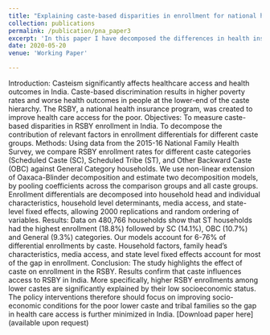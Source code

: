 ```yaml
---
title: "Explaining caste-based disparities in enrollment for national health insurance program (RSBY) in India: A decomposition analysis"
collection: publications
permalink: /publication/pna_paper3
excerpt: 'In this paper I have decomposed the differences in health insurance enrollments under India's national health insurance scheme (RSBY) for various caste categories'
date: 2020-05-20
venue: 'Working Paper'

---
```

Introduction: Casteism significantly affects healthcare access and health outcomes in India. Caste-based discrimination results in higher poverty rates and worse health outcomes in people at the lower-end of the caste hierarchy. The RSBY, a national health insurance program, was created to improve health care access for the poor. Objectives: To measure caste-based disparities in RSBY enrollment in India. To decompose the contribution of relevant factors in enrollment differentials for different caste groups. Methods: Using data from the 2015-16 National Family Health Survey, we compare RSBY enrollment rates for different caste categories (Scheduled Caste (SC), Scheduled Tribe (ST), and Other Backward Caste (OBC) against General Category households. We use non-linear extension of Oaxaca-Blinder decomposition and estimate two decomposition models, by pooling coefficients across the comparison groups and all caste groups. Enrollment differentials are decomposed into household head and individual characteristics, household level determinants, media access, and state-level fixed effects, allowing 2000 replications and random ordering of variables. Results: Data on 480,766 households show that ST households had the highest enrollment (18.8%) followed by SC (14.1%), OBC (10.7%) and General (9.3%) categories. Our models account for 6-76% of differential enrollments by caste. Household factors, family head’s characteristics, media access, and state level fixed effects account for most of the gap in enrollment. Conclusion: The study highlights the effect of caste on enrollment in the RSBY. Results confirm that caste influences access to RSBY in India. More specifically, higher RSBY enrollments among lower castes are significantly explained by their low socioeconomic status. The policy interventions therefore should focus on improving socio-economic conditions for the poor lower caste and tribal families so the gap in health care access is further minimized in India.
[Download paper here](available upon request)
